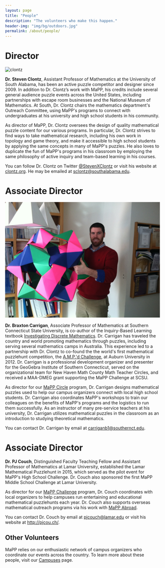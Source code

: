```yaml
---
layout: page
title: "People"
description: "The volunteers who make this happen."
header-img: "img/bg/outdoors.jpg"
permalink: /about/people/
---
```


# Director

![clontz](http://www.gravatar.com/avatar/2f9ecf8e56d48c8fd7adff7a8b5400bb?size=400)

**Dr. Steven Clontz**, Assistant Professor of Mathematics at the University of
South Alabama, has been an active puzzle competitor and designer since 2009. In
addition to Dr. Clontz’s work with MaPP, his credits include several general
audience puzzle events across the United States, including partnerships with
escape room businesses and the National Museum of Mathematics. At South,
Dr. Clontz chairs the mathematics department's Outreach Committee, 
using MaPP's programs to connect with undergraduates at his university and 
high school students in his community.

As director of
MaPP, Dr. Clontz oversees the design of quality mathematical puzzle content for
our various programs.
In particular, Dr. Clontz strives to find ways to take mathematical research,
including his own work in topology and game theory, and make it accessible to
high school students by applying the same concepts in many of MaPP's puzzles.
He also loves to duplicate the fun of MaPP's programs in his classroom by
employing the same philosophy of active inquiry and team-based learning in his
courses.

You can follow Dr. Clontz on Twitter
[@StevenXClontz](http://twitter.com/StevenXClontz) or visit his website
at [clontz.org](http://clontz.org). He may be emailed at
<sclontz@southalabama.edu>.


# Associate Director 

![Carrigan](/img/braxton-carrigan.jpg)

**Dr. Braxton Carrigan**, Associate Professor of Mathematics at
Southern Connecticut State University, is co-author of the 
Inquiry-Based Learning
textbook [Investigating Discrete Mathematics][ibl-textbook].
Dr. Carrigan has traveled the country and world promoting mathematics 
through  puzzles, including serving several mathematics camps in 
Australia. This experience led to a partnership with Dr. Clontz 
to co-found the the world's first mathematical puzzlehunt competition, 
the [A.M.P.'d Challenge][ampd], at Auburn University in 2012.
Dr. Carrigan is a professional development organizer and presenter for 
the GeoGebra Institute of Southern Connecticut, served on the 
organizational team for New Haven Math County Math Teacher Circles, 
and received a MAA-DMEG grant supporting the MaPP Challenge 
at SCSU. 

[ibl-textbook]: https://books.google.com/books/about/Investigating_Discrete_Mathematics.html?id=zpL9sgEACAAJ&hl=en
[ampd]: http://www.auburn.edu/cosam/departments/outreach/programs/AMPd/

As director for our [MaPP Circle](/programs/circle) program, Dr. Carrigan
designs mathematical puzzles used to help our campus organizers connect with
local high school students. Dr. Carrigan also coordinates MaPP's workshops
to train our colleagues on the benefits of MaPP's programs and the logistics
to run them successfully. As an instructor of many pre-service teachers at
his university, Dr. Carrigan utilizes mathematical puzzles in the classroom 
as an introduction to studying theoretical mathematics.

You can contact Dr. Carrigan by email at <carriganb1@southernct.edu>.


# Associate Director

**Dr. PJ Couch**,  Distinguished Faculty Teaching Fellow and 
Assistant Professor of Mathematics at Lamar University,
established the Lamar Mathematical Puzzlehunt in 2015, which served as the
pilot event for MaPP's High School Challenge. Dr. Couch also sponsored the
first MaPP Middle School Challenge at Lamar University.

As director for our [MaPP Challenge](/programs/challenge) program,
Dr. Couch coordinates with local organizers to help campuses run entertaining
and educational mathematical puzzlehunts each year. Dr. Couch also supports
overseas mathematical outreach programs via his work with
[MaPP Abroad](/programs/abroad).

You can contact Dr. Couch by email at <pjcouch@lamar.edu> or
visit his website at <http://pjcou.ch/>.

## Other Volunteers

MaPP relies on our enthusiastic network of campus organizers who coordinate
our events across the country. To learn more about these people, visit our
[Campuses](/campuses/) page.

